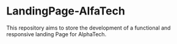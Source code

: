 # LandingPage-AlfaTech
This repository aims to store the development of a functional and responsive landing Page for AlphaTech.
